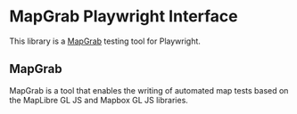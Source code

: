 # MapGrab Playwright Interface

This library is a [MapGrab](https://mapgrab.github.io/) testing tool for Playwright.

## MapGrab

MapGrab is a tool that enables the writing of automated map tests based on the MapLibre GL JS and Mapbox GL JS libraries.
